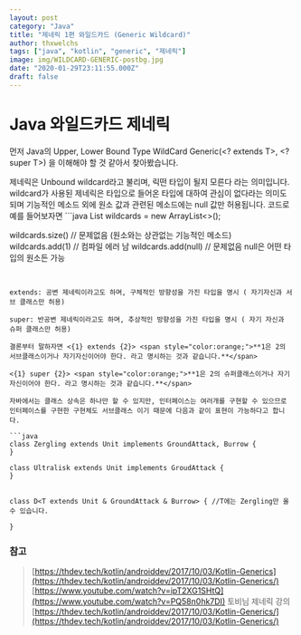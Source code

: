 ```yaml
---
layout: post
category: "Java"
title: "제네릭 1편 와일드카드 (Generic Wildcard)"
author: thxwelchs
tags: ["java", "kotlin", "generic", "제네릭"]
image: img/WILDCARD-GENERIC-postbg.jpg
date: "2020-01-29T23:11:55.000Z"
draft: false
---
```


# Java 와일드카드 제네릭
먼저 Java의  Upper, Lower Bound Type WildCard Generic(<? extends T>, <? super T>) 을 이해해야 할 것 같아서 찾아봤습니다.

<?> 제네릭은 Unbound wildcard라고 불리며, 릭떤 타입이  될지 모른다 라는 의미입니다. wildcard가 사용된 제네릭은 타입으로 들어온 타입에 대하여 관심이 없다라는 의미도 되며 기능적인 메소드 외에 원소 값과 관련된 메소드에는 null 값만 허용됩니다. 코드로 예를 들어보자면

```java
List<?> wildcards = new ArrayList<>();

wildcards.size() // 문제없음 (원소와는 상관없는 기능적인 메소드)
wildcards.add(1) // 컴파일 에러 남
wildcards.add(null) // 문제없음 null은 어떤 타입의 원소든 가능
```
    

extends: 공변 제네릭이라고도 하며, 구체적인 방향성을 가진 타입을 명시 ( 자기자신과 서브 클래스만 허용)

super: 반공변 제네릭이라고도 하며, 추상적인 방향성을 가진 타입을 명시 ( 자기 자신과 슈퍼 클래스만 허용) 

결론부터 말하자면 <{1} extends {2}> <span style="color:orange;">**1은 2의 서브클래스이거나 자기자신이어야 한다. 라고 명시하는 것과 같습니다.**</span>

<{1} super {2}> <span style="color:orange;">**1은 2의 슈퍼클래스이거나 자기자신이어야 한다. 라고 명시하는 것과 같습니다.**</span>

자바에서는 클래스 상속은 하나만 할 수 있지만, 인터페이스는 여러개를 구현할 수 있으므로 인터페이스를 구현한 구현체도 서브클래스 이기 때문에 다음과 같이 표현이 가능하다고 합니다.

```java
class Zergling extends Unit implements GroundAttack, Burrow {
}

class Ultralisk extends Unit implements GroudAttack {
}


class D<T extends Unit & GroundAttack & Burrow> { //T에는 Zergling만 올 수 있습니다.

}
```


### 참고

> [https://thdev.tech/kotlin/androiddev/2017/10/03/Kotlin-Generics](https://thdev.tech/kotlin/androiddev/2017/10/03/Kotlin-Generics/)
[https://www.youtube.com/watch?v=ipT2XG1SHtQ](https://www.youtube.com/watch?v=PQ58n0hk7DI) 토비님 제네릭 강의
[https://thdev.tech/kotlin/androiddev/2017/10/03/Kotlin-Generics/](https://thdev.tech/kotlin/androiddev/2017/10/03/Kotlin-Generics/)